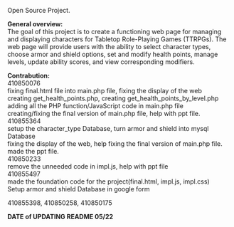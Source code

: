 Open Source Project. 

**General overview:**  
The goal of this project is to create a functioning web page for managing and displaying characters for Tabletop Role-Playing Games (TTRPGs). 
The web page will provide users with the ability to select character types, choose armor and shield options, set and modify health points, manage levels, update ability scores, and view corresponding modifiers.  

**Contrabution:**    
410850076   
fixing final.html file into main.php file, fixing the display of the web  
creating get_health_points.php, creating get_health_points_by_level.php  
adding all the PHP function/JavaScript code in main.php file  
creating/fixing the final version of main.php file, help with ppt file.    
410855364    
setup the character_type Database, turn armor and shield into mysql Database   
fixing the display of the web, help fixing the final version of main.php file.  
made the ppt file.   
410850233  
remove the unneeded code in impl.js, help with ppt file  
410855497   
made the foundation code for the project(final.html, impl.js, impl.css)   
Setup armor and shield Database in google form  

410855398, 410850258, 410850175   


**DATE of UPDATING README 05/22**
